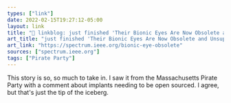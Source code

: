 ```yaml
---
types: ["link"]
date: 2022-02-15T19:27:12-05:00
layout: link
title: "🔗 linkblog: just finished 'Their Bionic Eyes Are Now Obsolete and Unsupported - IEEE Spectrum'"
art_title: "just finished 'Their Bionic Eyes Are Now Obsolete and Unsupported - IEEE Spectrum"
art_link: "https://spectrum.ieee.org/bionic-eye-obsolete"
sources: ["spectrum.ieee.org"]
tags: ["Pirate Party"]
---
```

This story is so, so much to take in. I saw it from the Massachusetts Pirate Party with a comment about implants needing to be open sourced. I agree, but that's just the tip of the iceberg.
